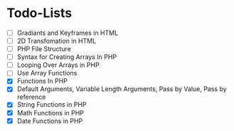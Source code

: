 # Todo-Lists

- [ ] Gradiants and Keyframes in HTML
- [ ] 2D Transfomation in HTML
- [ ] PHP File Structure
- [ ] Syntax for Creating Arrays In PHP
- [ ] Looping Over Arrays in PHP
- [ ] Use Array Functions
- [x] Functions In PHP
- [x] Default Arguments, Variable Length Arguments, Pass by Value, Pass by reference
- [x] String Functions in PHP
- [x] Math Functions in PHP
- [x] Date Functions in PHP
